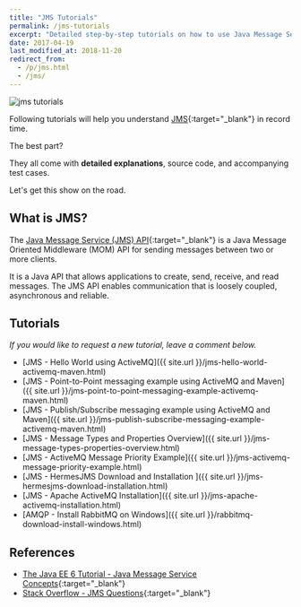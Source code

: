 ```yaml
---
title: "JMS Tutorials"
permalink: /jms-tutorials
excerpt: "Detailed step-by-step tutorials on how to use Java Message Service."
date: 2017-04-19
last_modified_at: 2018-11-20
redirect_from:
  - /p/jms.html
  - /jms/
---
```


<img src="{{ site.url }}/assets/images/jms/jms-tutorials.png" alt="jms tutorials" class="align-right title-image">

Following tutorials will help you understand [JMS](https://en.wikipedia.org/wiki/Java_Message_Service){:target="_blank"} in record time.

The best part?

They all come with **detailed explanations**, source code, and accompanying test cases.

Let's get this show on the road.

## What is JMS?

The [Java Message Service (JMS) API](http://docs.oracle.com/javaee/6/tutorial/doc/bnceh.html){:target="_blank"} is a Java Message Oriented Middleware (MOM) API for sending messages between two or more clients.

It is a Java API that allows applications to create, send, receive, and read messages. The JMS API enables communication that is loosely coupled, asynchronous and reliable.

## Tutorials

_If you would like to request a new tutorial, leave a comment below._

* [JMS - Hello World using ActiveMQ]({{ site.url }}/jms-hello-world-activemq-maven.html)
* [JMS - Point-to-Point messaging example using ActiveMQ and Maven]({{ site.url }}/jms-point-to-point-messaging-example-activemq-maven.html)
* [JMS - Publish/Subscribe messaging example using ActiveMQ and Maven]({{ site.url }}/jms-publish-subscribe-messaging-example-activemq-maven.html)
* [JMS - Message Types and Properties Overview]({{ site.url }}/jms-message-types-properties-overview.html)
* [JMS - ActiveMQ Message Priority Example]({{ site.url }}/jms-activemq-message-priority-example.html)
* [JMS - HermesJMS Download and Installation ]({{ site.url }}/jms-hermesjms-download-installation.html)
* [JMS - Apache ActiveMQ Installation]({{ site.url }}/jms-apache-activemq-installation.html)
* [AMQP - Install RabbitMQ on Windows]({{ site.url }}/rabbitmq-download-install-windows.html)

## References

* [The Java EE 6 Tutorial - Java Message Service Concepts](http://docs.oracle.com/javaee/6/tutorial/doc/bncdq.html){:target="_blank"}
* [Stack Overflow - JMS Questions](https://stackoverflow.com/questions/tagged/jms){:target="_blank"}
